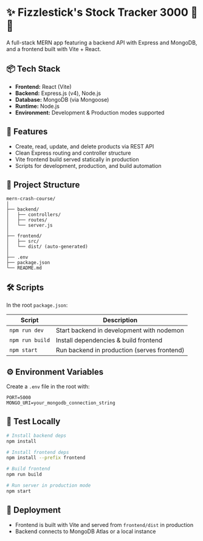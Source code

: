 # ✨ Fizzlestick's Stock Tracker 3000 🔮✨

A full-stack MERN app featuring a backend API with Express and MongoDB, and a frontend built with Vite + React.

## 📦 Tech Stack

- **Frontend:** React (Vite)
- **Backend:** Express.js (v4), Node.js
- **Database:** MongoDB (via Mongoose)
- **Runtime:** Node.js
- **Environment:** Development & Production modes supported

## 🚀 Features

- Create, read, update, and delete products via REST API
- Clean Express routing and controller structure
- Vite frontend build served statically in production
- Scripts for development, production, and build automation

## 📂 Project Structure

```
mern-crash-course/
│
├── backend/
│   ├── controllers/
│   ├── routes/
│   └── server.js
│
├── frontend/
│   ├── src/
│   └── dist/ (auto-generated)
│
├── .env
├── package.json
└── README.md
```

## 🛠 Scripts

In the root `package.json`:

| Script          | Description                                |
|------------------|--------------------------------------------|
| `npm run dev`     | Start backend in development with nodemon  |
| `npm run build`   | Install dependencies & build frontend     |
| `npm start`       | Run backend in production (serves frontend)|


## ⚙️ Environment Variables

Create a `.env` file in the root with:

```env
PORT=5000
MONGO_URI=your_mongodb_connection_string
```


## 🧪 Test Locally

```bash
# Install backend deps
npm install

# Install frontend deps
npm install --prefix frontend

# Build frontend
npm run build

# Run server in production mode
npm start
```


## 🔗 Deployment

- Frontend is built with Vite and served from `frontend/dist` in production
- Backend connects to MongoDB Atlas or a local instance
